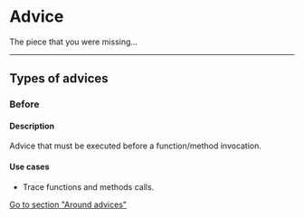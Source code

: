 [ts.kind]: # (blog)

[ts.kind]: # ("blog")


[ts.kind]: # (blog s )

# Advice

The piece that you were missing...

---
## Types of advices

[ts.kind]: # (blog s )

### Before

#### Description

Advice that must be executed before a function/method invocation.


#### Use cases

- Trace functions and methods calls.

[Go to section "Around advices"](/advices/around)
